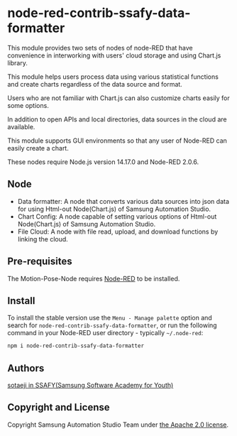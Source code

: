 # node-red-contrib-ssafy-data-formatter

This module provides two sets of nodes of node-RED that have convenience in interworking with users' cloud storage and using Chart.js library.

This module helps users process data using various statistical functions and create charts regardless of the data source and format.

Users who are not familiar with Chart.js can also customize charts easily for some options.

In addition to open APIs and local directories, data sources in the cloud are available.

This module supports GUI environments so that any user of Node-RED can easily create a chart.

These nodes require Node.js version 14.17.0 and Node-RED 2.0.6.



## Node

- Data formatter: A node that converts various data sources into json data for using Html-out Node(Chart.js) of Samsung Automation Studio.
- Chart Config: A node capable of setting various options of Html-out Node(Chart.js) of Samsung Automation Studio.
- File Cloud: A node with file read, upload, and download functions by linking the cloud.



## Pre-requisites

The Motion-Pose-Node requires [Node-RED](https://nodered.org/) to be installed.



## Install

To install the stable version use the `Menu - Manage palette` option and search for `node-red-contrib-ssafy-data-formatter`, or run the following command in your Node-RED user directory - typically `~/.node-red`:

```bash
npm i node-red-contrib-ssafy-data-formatter
```



## Authors

[sotaeji in SSAFY(Samsung Software Academy for Youth)](https://github.com/SOTAEJI)



## Copyright and License

Copyright Samsung Automation Studio Team under [the Apache 2.0 license](https://www.apache.org/licenses/LICENSE-2.0).

